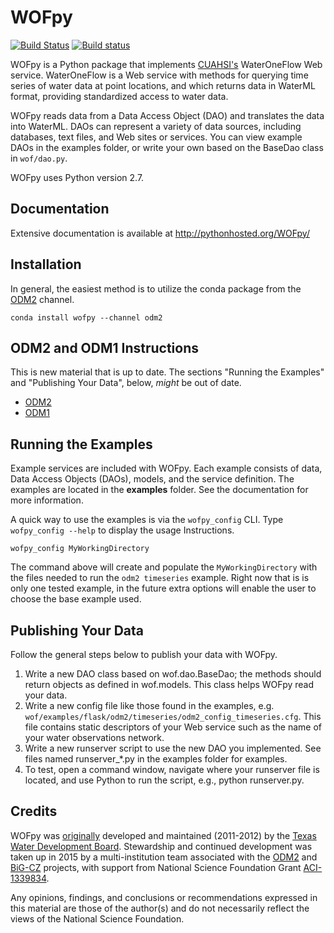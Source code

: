 # WOFpy

[![Build Status](https://travis-ci.org/ODM2/WOFpy.svg?branch=master)](https://travis-ci.org/ODM2/WOFpy) [![Build status](https://ci.appveyor.com/api/projects/status/piji7ib6wdjeoqku?svg=true)](https://ci.appveyor.com/project/ocefpaf/wofpy-4g2xh)

WOFpy is a Python package that implements [CUAHSI's](http://his.cuahsi.org) WaterOneFlow Web service.
WaterOneFlow is a Web service with methods for querying time series of water data at point locations,
and which returns data in WaterML format,
providing standardized access to water data.

WOFpy reads data from a Data Access Object (DAO) and translates the data into WaterML.
DAOs can represent a variety of data sources,
including databases, text files, and Web sites or services.
You can view example DAOs in the examples folder,
or write your own based on the BaseDao class in `wof/dao.py`.

WOFpy uses Python version 2.7.

Documentation
-------------

Extensive documentation is available at http://pythonhosted.org/WOFpy/

Installation
------------
In general, the easiest method is to utilize the conda package from the [ODM2](https://conda.anaconda.org/odm2) channel.

```
conda install wofpy --channel odm2
```


ODM2 and ODM1 Instructions
--------------------------

This is new material that is up to date.
The sections "Running the Examples" and "Publishing Your Data",
below, *might* be out of date.

- [ODM2](https://github.com/ODM2/WOFpy/blob/master/docs/Sphinx/ODM2Services.rst)
- [ODM1](https://github.com/ODM2/WOFpy/blob/master/docs/Sphinx/ODM1Services.rst)

Running the Examples
--------------------

Example services are included with WOFpy.
Each example consists of data,
Data Access Objects (DAOs), models,
and the service definition.
The examples are located in the **examples** folder.
See the documentation for more information.

A quick way to use the examples is via the `wofpy_config` CLI.
Type `wofpy_config --help` to display the usage Instructions.

```shell
wofpy_config MyWorkingDirectory
```

The command above will create and populate the `MyWorkingDirectory` with the files needed to run the `odm2 timeseries` example.
Right now that is is only one tested example,
in the future extra options will enable the user to choose the base example used.

Publishing Your Data
--------------------

Follow the general steps below to publish your data with WOFpy.

1. Write a new DAO class based on wof.dao.BaseDao;
   the methods should return objects as defined in wof.models.
   This class helps WOFpy read your data.
2. Write a new config file like those found in the examples,
   e.g. `wof/examples/flask/odm2/timeseries/odm2_config_timeseries.cfg`.
   This file contains static descriptors of your Web service such as the name of your water observations network.
3. Write a new runserver script to use the new DAO you implemented.
   See files named runserver_*.py in the examples folder for examples.
4. To test, open a command window,
   navigate where your runserver file is located,
   and use Python to run the script, e.g., python runserver.py.

Credits
-------

WOFpy was [originally](https://github.com/swtools/WOFpy/) developed and maintained (2011-2012) by the [Texas Water Development Board](http://www.twdb.texas.gov). Stewardship and continued development was taken up in 2015 by a multi-institution team associated with the [ODM2](http://www.odm2.org) and [BiG-CZ](https://bigcz.org/) projects, with support from National Science Foundation Grant [ACI-1339834](http://www.nsf.gov/awardsearch/showAward?AWD_ID=1339834).

Any opinions, findings, and conclusions or recommendations expressed in this material are those of the author(s) and do not necessarily reflect the views of the National Science Foundation.
